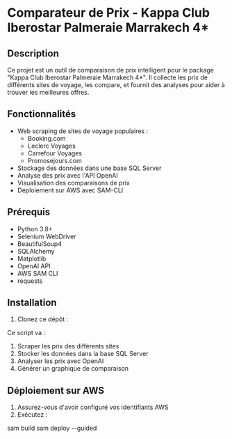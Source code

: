 # Comparateur de Prix - Kappa Club Iberostar Palmeraie Marrakech 4*

## Description

Ce projet est un outil de comparaison de prix intelligent pour le package "Kappa Club Iberostar Palmeraie Marrakech 4*". Il collecte les prix de différents sites de voyage, les compare, et fournit des analyses pour aider à trouver les meilleures offres.

## Fonctionnalités

- Web scraping de sites de voyage populaires :
  - Booking.com
  - Leclerc Voyages
  - Carrefour Voyages
  - Promosejours.com
- Stockage des données dans une base SQL Server
- Analyse des prix avec l'API OpenAI
- Visualisation des comparaisons de prix
- Déploiement sur AWS avec SAM-CLI

## Prérequis

- Python 3.8+
- Selenium WebDriver
- BeautifulSoup4
- SQLAlchemy
- Matplotlib
- OpenAI API
- AWS SAM CLI
- requests
## Installation

1. Clonez ce dépôt :

Ce script va :
1. Scraper les prix des différents sites
2. Stocker les données dans la base SQL Server
3. Analyser les prix avec OpenAI
4. Générer un graphique de comparaison

## Déploiement sur AWS

1. Assurez-vous d'avoir configuré vos identifiants AWS
2. Exécutez :

sam build
sam deploy --guided


